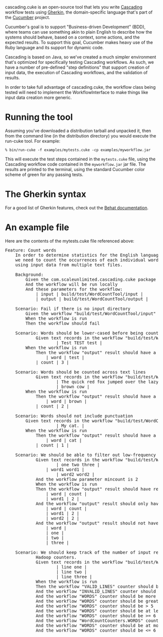 cascading.cuke is an open-source tool that lets you write [Cascading](http://www.cascading.org) workflow tests using [Gherkin](https://github.com/cucumber/cucumber/wiki/Gherkin), the domain-specific language that's part of the [Cucumber](http://cukes.info/) project.

Cucumber's goal is to support "Business-driven Development" (BDD), where teams can use something akin to plain English to describe how the systems should behave, based on a context, some actions, and the expected results. To support this goal, Cucumber makes heavy use of the Ruby language and its support for dynamic code.

Cascading is based on Java, so we've created a much simpler environment that's optimized for specifically testing Cascading workflows. As such, we have a number of pre-defined "step definitions" that support creation of input data, the execution of Cascading workflows, and the validation of results.

In order to take full advantage of cascading.cuke, the workflow class being tested will need to implement the WorkflowInterface to make things like input data creation more generic.

# Running the tool

Assuming you've downloaded a distribution tarball and unpacked it, then from the command line (in the distribution directory) you would execute the run-cuke tool. For example:

`% bin/run-cuke -f examples/mytests.cuke -cp examples/myworkflow.jar`

This will execute the test steps contained in the `mytests.cuke` file, using the Cascading workflow code contained in the `myworkflow.jar` jar file. The results are printed to the terminal, using the standard Cucumber color scheme of green for any passing tests.

# The Gherkin syntax

For a good list of Gherkin features, check out the [Behat documentation](http://docs.behat.org/en/latest/guides/1.gherkin.html).

# An example file

Here are the contents of the mytests.cuke file referenced above:

<pre>Feature: Count words
    In order to determine statistics for the English language,
    we need to count the occurrences of each individual word,
    using input data from multiple text files.

	Background:
		Given the com.scaleunlimited.cascading.cuke package contains the WordCountTool workflow
		And the workflow will be run locally
		And these parameters for the workflow:
			| input | build/test/WordCountTool/input |
			| output | build/test/WordCountTool/output |
	
	Scenario: Fail if there is no input directory
		Given the workflow "build/test/WordCountTool/input" directory has been deleted
		When the workflow is run
		Then the workflow should fail
	
	Scenario: Words should be lower-cased before being counted
        	Given text records in the workflow "build/test/WordCountTool/input" directory:
            		| Test TEST test |
		When the workflow is run 
        	Then the workflow "output" result should have a record where:
        		| word | test |
			| count | 3 |

	Scenario: Words should be counted across text lines
        	Given text records in the workflow "build/test/WordCountTool/input" directory:
            		| The quick red fox jumped over the lazy brown dog. |
            		| brown cow |
		When the workflow is run 
        	Then the workflow "output" result should have a record where:
        		| word | brown |
			| count | 2 |

	Scenario: Words should not include punctuation
		Given text records in the workflow "build/test/WordCountTool/input" directory:
            		| My cat. |
		When the workflow is run
        	Then the workflow "output" result should have a record where:
        		| word | cat |
			| count | 1 |

	Scenario: We should be able to filter out low-frequency words
        	Given text records in the workflow "build/test/WordCountTool/input" directory:
            		| one two three |
        		| word1 word1 |
            		| word2 word2 |
        	And the workflow parameter mincount is 2
	        When the workflow is run
        	Then the workflow "output" result should have records where:
        		| word | count |
        		| word1 | 2 |
        	And the workflow "output" result should only have records where:
        		| word | count |
        		| word1 | 2 |
        		| word2 | 2 |
        	And the workflow "output" result should not have records where:
        		| word |
        		| one |
        		| two |
        		| three |

	Scenario: We should keep track of the number of input records, using
			Hadoop counters.
        	Given text records in the workflow "build/test/WordCountTool/input" directory:
            		| line one |
            		| line two |
            		| line three |
        	When the workflow is run
        	Then the workflow "VALID_LINES" counter should be 3
        	And the workflow "INVALID_LINES" counter should be 0
        	And the workflow "WORDS" counter should be more than 5
        	And the workflow "WORDS" counter should be greater than 5
        	And the workflow "WORDS" counter should be > 5
        	And the workflow "WORDS" counter should be at least 6
        	And the workflow "WORDS" counter should be >= 6
        	And the workflow "WordCountCounters.WORDS" counter should be < 7
        	And the workflow "WORDS" counter should be at most 6
        	And the workflow "WORDS" counter should be <= 6
</pre>

